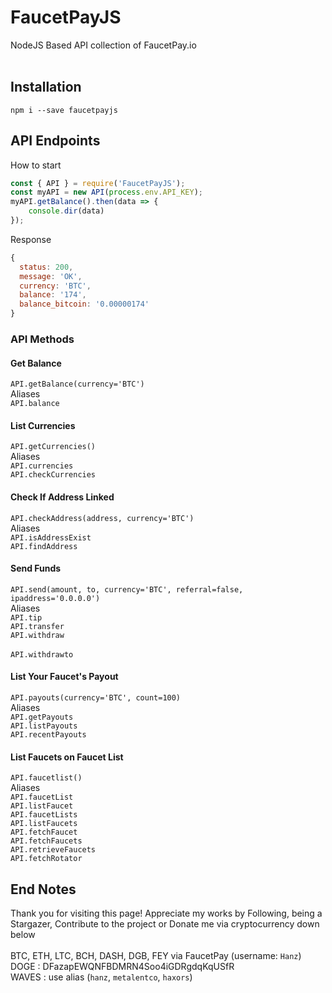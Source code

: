 # FaucetPayJS
NodeJS Based API collection of FaucetPay.io<br/>
<br/>

## Installation
`npm i --save faucetpayjs`

## API Endpoints
How to start<br/>
```javascript
const { API } = require('FaucetPayJS');
const myAPI = new API(process.env.API_KEY);
myAPI.getBalance().then(data => {
	console.dir(data)
});
```
Response
```javascript
{
  status: 200,
  message: 'OK',
  currency: 'BTC',
  balance: '174',
  balance_bitcoin: '0.00000174'
}
```

### API Methods
#### Get Balance
`API.getBalance(currency='BTC')`<br/>
Aliases<br/>
`API.balance`<br/>

#### List Currencies
`API.getCurrencies()`<br/>
Aliases<br/>
`API.currencies`<br/>
`API.checkCurrencies`<br/>

#### Check If Address Linked
`API.checkAddress(address, currency='BTC')`<br/>
Aliases<br/>
`API.isAddressExist`<br/>
`API.findAddress`<br/>

#### Send Funds
`API.send(amount, to, currency='BTC', referral=false, ipaddress='0.0.0.0')`<br/>
Aliases<br/>
`API.tip`<br/>
`API.transfer`<br/>
`API.withdraw`<br/><br/>
`API.withdrawto`<br/>

#### List Your Faucet's Payout
`API.payouts(currency='BTC', count=100)`<br/>
Aliases<br/>
`API.getPayouts`<br/>
`API.listPayouts`<br/>
`API.recentPayouts`<br/>

#### List Faucets on Faucet List
`API.faucetlist()`<br/>
Aliases<br/>
`API.faucetList`<br/>
`API.listFaucet`<br/>
`API.faucetLists`<br/>
`API.listFaucets`<br/>
`API.fetchFaucet`<br/>
`API.fetchFaucets`<br/>
`API.retrieveFaucets`<br/>
`API.fetchRotator`<br/>

## End Notes
Thank you for visiting this page! Appreciate my works by Following, being a Stargazer, Contribute to the project or Donate me via cryptocurrency down below<br/>
<br/>
BTC, ETH, LTC, BCH, DASH, DGB, FEY via FaucetPay (username: `Hanz`)<br/>
DOGE	: DFazapEWQNFBDMRN4Soo4iGDRgdqKqUSfR<br/>
WAVES	: use alias (`hanz`, `metalentco`, `haxors`)<br/>
